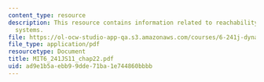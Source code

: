```yaml
---
content_type: resource
description: This resource contains information related to reachability of DT LTI
  systems.
file: https://ol-ocw-studio-app-qa.s3.amazonaws.com/courses/6-241j-dynamic-systems-and-control-spring-2011/ad9e1b5aebb99dde71ba1e744860bbbb_MIT6_241JS11_chap22.pdf
file_type: application/pdf
resourcetype: Document
title: MIT6_241JS11_chap22.pdf
uid: ad9e1b5a-ebb9-9dde-71ba-1e744860bbbb
---
```

